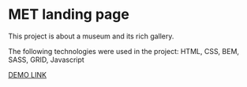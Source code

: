 # MET landing page
This project is about a museum and its rich gallery.

The following technologies were used in the project:
  HTML, CSS, BEM, SASS, GRID, Javascript

[DEMO LINK](https://wfurs0w.github.io/landing_MET/)